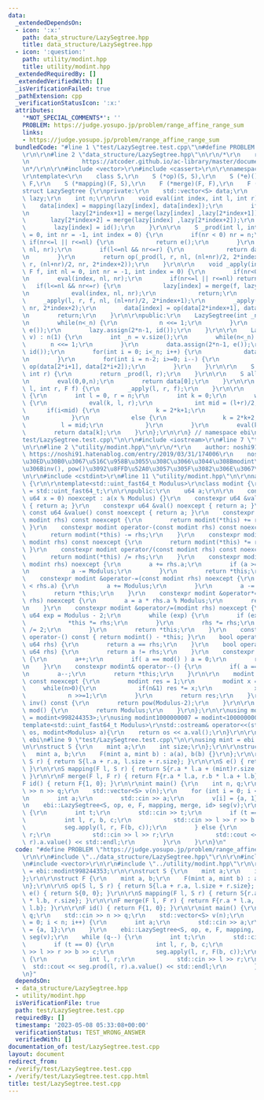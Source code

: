 ```yaml
---
data:
  _extendedDependsOn:
  - icon: ':x:'
    path: data_structure/LazySegtree.hpp
    title: data_structure/LazySegtree.hpp
  - icon: ':question:'
    path: utility/modint.hpp
    title: utility/modint.hpp
  _extendedRequiredBy: []
  _extendedVerifiedWith: []
  _isVerificationFailed: true
  _pathExtension: cpp
  _verificationStatusIcon: ':x:'
  attributes:
    '*NOT_SPECIAL_COMMENTS*': ''
    PROBLEM: https://judge.yosupo.jp/problem/range_affine_range_sum
    links:
    - https://judge.yosupo.jp/problem/range_affine_range_sum
  bundledCode: "#line 1 \"test/LazySegtree.test.cpp\"\n#define PROBLEM \"https://judge.yosupo.jp/problem/range_affine_range_sum\"\
    \r\n\r\n#line 2 \"data_structure/LazySegtree.hpp\"\n\r\n/*\r\n    reference: https://beet-aizu.hatenablog.com/entry/2017/12/01/225955\r\
    \n               https://atcoder.github.io/ac-library/master/document_ja/lazysegtree.html\r\
    \n*/\r\n\r\n#include <vector>\r\n#include <cassert>\r\n\r\nnamespace ebi {\r\n\
    \r\ntemplate<\r\n    class S,\r\n    S (*op)(S, S),\r\n    S (*e)(),\r\n    class\
    \ F,\r\n    S (*mapping)(F, S),\r\n    F (*merge)(F, F),\r\n    F (*id)()>\r\n\
    struct LazySegtree {\r\nprivate:\r\n    std::vector<S> data;\r\n    std::vector<F>\
    \ lazy;\r\n    int n;\r\n\r\n    void eval(int index, int l, int r) {\r\n    \
    \    data[index] = mapping(lazy[index], data[index]);\r\n        if(r-l>1) {\r\
    \n            lazy[2*index+1] = merge(lazy[index] ,lazy[2*index+1]);\r\n     \
    \       lazy[2*index+2] = merge(lazy[index] ,lazy[2*index+2]);\r\n        }\r\n\
    \        lazy[index] = id();\r\n    }\r\n\r\n    S _prod(int l, int r, int nl\
    \ = 0, int nr = -1, int index = 0) {\r\n        if(nr < 0) nr = n;\r\n       \
    \ if(nr<=l || r<=nl) {\r\n            return e();\r\n        }\r\n        eval(index,\
    \ nl, nr);\r\n        if(l<=nl && nr<=r) {\r\n            return data[index];\r\
    \n        }\r\n        return op(_prod(l, r, nl, (nl+nr)/2, 2*index+1), _prod(l,\
    \ r, (nl+nr)/2, nr, 2*index+2));\r\n    }\r\n\r\n    void _apply(int l, int r,\
    \ F f, int nl = 0, int nr = -1, int index = 0) {\r\n        if(nr<0) nr = n;\r\
    \n        eval(index, nl, nr);\r\n        if(nr<=l || r<=nl) return;\r\n     \
    \   if(l<=nl && nr<=r) {\r\n            lazy[index] = merge(f, lazy[index]);\r\
    \n            eval(index, nl, nr);\r\n            return;\r\n        }\r\n   \
    \     _apply(l, r, f, nl, (nl+nr)/2, 2*index+1);\r\n        _apply(l, r, f, (nl+nr)/2,\
    \ nr, 2*index+2);\r\n        data[index] = op(data[2*index+1], data[2*index+2]);\r\
    \n        return;\r\n    }\r\n\r\npublic:\r\n    LazySegtree(int _n) : n(1) {\r\
    \n        while(n<_n) {\r\n            n <<= 1;\r\n        }\r\n        data.assign(2*n-1,\
    \ e());\r\n        lazy.assign(2*n-1, id());\r\n    }\r\n\r\n    LazySegtree(std::vector<S>\
    \ v) : n(1) {\r\n        int _n = v.size();\r\n        while(n<_n) {\r\n     \
    \       n <<= 1;\r\n        }\r\n        data.assign(2*n-1, e());\r\n        lazy.assign(2*n-1,\
    \ id());\r\n        for(int i = 0; i<_n; i++) {\r\n            data[i+n-1] = v[i];\r\
    \n        }\r\n        for(int i = n-2; i>=0; i--) {\r\n            data[i] =\
    \ op(data[2*i+1], data[2*i+2]);\r\n        }\r\n    }\r\n\r\n    S prod(int l,\
    \ int r) {\r\n        return _prod(l, r);\r\n    }\r\n\r\n    S all_prod() {\r\
    \n        eval(0,0,n);\r\n        return data[0];\r\n    }\r\n\r\n    void apply(int\
    \ l, int r, F f) {\r\n        _apply(l, r, f);\r\n    }\r\n\r\n    S get(int i)\
    \ {\r\n        int l = 0, r = n;\r\n        int k = 0;\r\n        while(r-l>1)\
    \ {\r\n            eval(k, l, r);\r\n            int mid = (l+r)/2;\r\n      \
    \      if(i<mid) {\r\n                k = 2*k+1;\r\n                r = mid;\r\
    \n            }\r\n            else {\r\n                k = 2*k+2;\r\n      \
    \          l = mid;\r\n            }\r\n        }\r\n        eval(k, l, r);\r\n\
    \        return data[k];\r\n    }\r\n};\r\n\r\n} // namespace ebi\n#line 4 \"\
    test/LazySegtree.test.cpp\"\n\r\n#include <iostream>\r\n#line 7 \"test/LazySegtree.test.cpp\"\
    \n\r\n#line 2 \"utility/modint.hpp\"\n\r\n/*\r\n    author: noshi91\r\n    reference:\
    \ https://noshi91.hatenablog.com/entry/2019/03/31/174006\r\n    noshi91\u306E\u30D6\
    \u30ED\u30B0\u3067\u516C\u958B\u3055\u308C\u3066\u3044\u308Bmodint\u3092\u5143\
    \u306Binv(), pow()\u3092\u8FFD\u52A0\u3057\u305F\u3082\u306E\u3067\u3059\r\n*/\r\
    \n\r\n#include <cstdint>\r\n#line 11 \"utility/modint.hpp\"\n\r\nnamespace ebi\
    \ {\r\n\r\ntemplate<std::uint_fast64_t Modulus>\r\nclass modint {\r\n  using u64\
    \ = std::uint_fast64_t;\r\n\r\npublic:\r\n    u64 a;\r\n\r\n    constexpr modint(const\
    \ u64 x = 0) noexcept : a(x % Modulus) {}\r\n    constexpr u64 &value() noexcept\
    \ { return a; }\r\n    constexpr u64 &val() noexcept { return a; }\r\n    constexpr\
    \ const u64 &value() const noexcept { return a; }\r\n    constexpr modint operator+(const\
    \ modint rhs) const noexcept {\r\n        return modint(*this) += rhs;\r\n   \
    \ }\r\n    constexpr modint operator-(const modint rhs) const noexcept {\r\n \
    \       return modint(*this) -= rhs;\r\n    }\r\n    constexpr modint operator*(const\
    \ modint rhs) const noexcept {\r\n        return modint(*this) *= rhs;\r\n   \
    \ }\r\n    constexpr modint operator/(const modint rhs) const noexcept {\r\n \
    \       return modint(*this) /= rhs;\r\n    }\r\n    constexpr modint &operator+=(const\
    \ modint rhs) noexcept {\r\n        a += rhs.a;\r\n        if (a >= Modulus) {\r\
    \n            a -= Modulus;\r\n        }\r\n        return *this;\r\n    }\r\n\
    \    constexpr modint &operator-=(const modint rhs) noexcept {\r\n        if (a\
    \ < rhs.a) {\r\n        a += Modulus;\r\n        }\r\n        a -= rhs.a;\r\n\
    \        return *this;\r\n    }\r\n    constexpr modint &operator*=(const modint\
    \ rhs) noexcept {\r\n        a = a * rhs.a % Modulus;\r\n        return *this;\r\
    \n    }\r\n    constexpr modint &operator/=(modint rhs) noexcept {\r\n       \
    \ u64 exp = Modulus - 2;\r\n        while (exp) {\r\n        if (exp % 2) {\r\n\
    \            *this *= rhs;\r\n        }\r\n        rhs *= rhs;\r\n        exp\
    \ /= 2;\r\n        }\r\n        return *this;\r\n    }\r\n    constexpr modint\
    \ operator-() const { return modint() - *this; }\r\n    bool operator==(const\
    \ u64 rhs) {\r\n        return a == rhs;\r\n    }\r\n    bool operator!=(const\
    \ u64 rhs) {\r\n        return a != rhs;\r\n    }\r\n    constexpr modint& operator++()\
    \ {\r\n        a++;\r\n        if( a == mod() ) a = 0;\r\n        return *this;\r\
    \n    }\r\n    constexpr modint& operator--() {\r\n        if( a == 0 ) a = mod();\r\
    \n        a--;\r\n        return *this;\r\n    }\r\n\r\n    modint pow(u64 n)\
    \ const noexcept {\r\n        modint res = 1;\r\n        modint x = a;\r\n   \
    \     while(n>0){\r\n            if(n&1) res *= x;\r\n            x *= x;\r\n\
    \            n >>=1;\r\n        }\r\n        return res;\r\n    }\r\n    modint\
    \ inv() const {\r\n        return pow(Modulus-2);\r\n    }\r\n\r\n    static u64\
    \ mod() {\r\n        return Modulus;\r\n    }\r\n};\r\n\r\nusing modint998244353\
    \ = modint<998244353>;\r\nusing modint1000000007 = modint<1000000007>;\r\n\r\n\
    template<std::uint_fast64_t Modulus>\r\nstd::ostream& operator<<(std::ostream&\
    \ os, modint<Modulus> a){\r\n    return os << a.val();\r\n}\r\n\r\n} // namespace\
    \ ebi\n#line 9 \"test/LazySegtree.test.cpp\"\n\r\nusing mint = ebi::modint998244353;\r\
    \n\r\nstruct S {\r\n    mint a;\r\n    int size;\r\n};\r\n\r\nstruct F {\r\n \
    \   mint a, b;\r\n    F(mint a, mint b) : a(a), b(b) {}\r\n};\r\n\r\nS op(S l,\
    \ S r) { return S{l.a + r.a, l.size + r.size}; }\r\n\r\nS e() { return S{0, 0};\
    \ }\r\n\r\nS mapping(F l, S r) { return S{r.a * l.a + (mint)r.size * l.b, r.size};\
    \ }\r\n\r\nF merge(F l, F r) { return F{r.a * l.a, r.b * l.a + l.b}; }\r\n\r\n\
    F id() { return F{1, 0}; }\r\n\r\nint main() {\r\n    int n, q;\r\n    std::cin\
    \ >> n >> q;\r\n    std::vector<S> v(n);\r\n    for (int i = 0; i < n; i++) {\r\
    \n        int a;\r\n        std::cin >> a;\r\n        v[i] = {a, 1};\r\n    }\r\
    \n    ebi::LazySegtree<S, op, e, F, mapping, merge, id> seg(v);\r\n    while (q--)\
    \ {\r\n        int t;\r\n        std::cin >> t;\r\n        if (t == 0) {\r\n \
    \           int l, r, b, c;\r\n            std::cin >> l >> r >> b >> c;\r\n \
    \           seg.apply(l, r, F(b, c));\r\n        } else {\r\n            int l,\
    \ r;\r\n            std::cin >> l >> r;\r\n            std::cout << seg.prod(l,\
    \ r).a.value() << std::endl;\r\n        }\r\n    }\r\n}\n"
  code: "#define PROBLEM \"https://judge.yosupo.jp/problem/range_affine_range_sum\"\
    \r\n\r\n#include \"../data_structure/LazySegtree.hpp\"\r\n\r\n#include <iostream>\r\
    \n#include <vector>\r\n\r\n#include \"../utility/modint.hpp\"\r\n\r\nusing mint\
    \ = ebi::modint998244353;\r\n\r\nstruct S {\r\n    mint a;\r\n    int size;\r\n\
    };\r\n\r\nstruct F {\r\n    mint a, b;\r\n    F(mint a, mint b) : a(a), b(b) {}\r\
    \n};\r\n\r\nS op(S l, S r) { return S{l.a + r.a, l.size + r.size}; }\r\n\r\nS\
    \ e() { return S{0, 0}; }\r\n\r\nS mapping(F l, S r) { return S{r.a * l.a + (mint)r.size\
    \ * l.b, r.size}; }\r\n\r\nF merge(F l, F r) { return F{r.a * l.a, r.b * l.a +\
    \ l.b}; }\r\n\r\nF id() { return F{1, 0}; }\r\n\r\nint main() {\r\n    int n,\
    \ q;\r\n    std::cin >> n >> q;\r\n    std::vector<S> v(n);\r\n    for (int i\
    \ = 0; i < n; i++) {\r\n        int a;\r\n        std::cin >> a;\r\n        v[i]\
    \ = {a, 1};\r\n    }\r\n    ebi::LazySegtree<S, op, e, F, mapping, merge, id>\
    \ seg(v);\r\n    while (q--) {\r\n        int t;\r\n        std::cin >> t;\r\n\
    \        if (t == 0) {\r\n            int l, r, b, c;\r\n            std::cin\
    \ >> l >> r >> b >> c;\r\n            seg.apply(l, r, F(b, c));\r\n        } else\
    \ {\r\n            int l, r;\r\n            std::cin >> l >> r;\r\n          \
    \  std::cout << seg.prod(l, r).a.value() << std::endl;\r\n        }\r\n    }\r\
    \n}"
  dependsOn:
  - data_structure/LazySegtree.hpp
  - utility/modint.hpp
  isVerificationFile: true
  path: test/LazySegtree.test.cpp
  requiredBy: []
  timestamp: '2023-05-08 05:33:08+00:00'
  verificationStatus: TEST_WRONG_ANSWER
  verifiedWith: []
documentation_of: test/LazySegtree.test.cpp
layout: document
redirect_from:
- /verify/test/LazySegtree.test.cpp
- /verify/test/LazySegtree.test.cpp.html
title: test/LazySegtree.test.cpp
---
```

